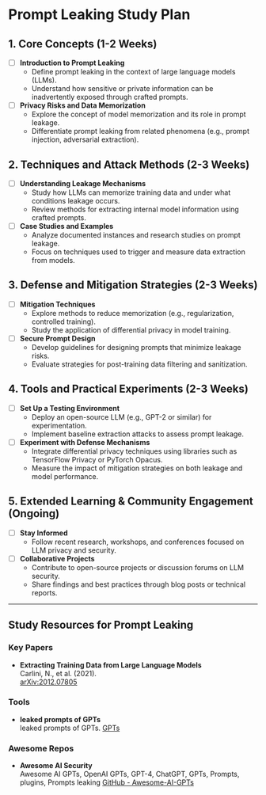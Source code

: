 # Prompt Leaking Study Plan

## 1. Core Concepts (1-2 Weeks)
- [ ] **Introduction to Prompt Leaking**
  - Define prompt leaking in the context of large language models (LLMs).
  - Understand how sensitive or private information can be inadvertently exposed through crafted prompts.
- [ ] **Privacy Risks and Data Memorization**
  - Explore the concept of model memorization and its role in prompt leakage.
  - Differentiate prompt leaking from related phenomena (e.g., prompt injection, adversarial extraction).

## 2. Techniques and Attack Methods (2-3 Weeks)
- [ ] **Understanding Leakage Mechanisms**
  - Study how LLMs can memorize training data and under what conditions leakage occurs.
  - Review methods for extracting internal model information using crafted prompts.
- [ ] **Case Studies and Examples**
  - Analyze documented instances and research studies on prompt leakage.
  - Focus on techniques used to trigger and measure data extraction from models.

## 3. Defense and Mitigation Strategies (2-3 Weeks)
- [ ] **Mitigation Techniques**
  - Explore methods to reduce memorization (e.g., regularization, controlled training).
  - Study the application of differential privacy in model training.
- [ ] **Secure Prompt Design**
  - Develop guidelines for designing prompts that minimize leakage risks.
  - Evaluate strategies for post-training data filtering and sanitization.

## 4. Tools and Practical Experiments (2-3 Weeks)
- [ ] **Set Up a Testing Environment**
  - Deploy an open-source LLM (e.g., GPT-2 or similar) for experimentation.
  - Implement baseline extraction attacks to assess prompt leakage.
- [ ] **Experiment with Defense Mechanisms**
  - Integrate differential privacy techniques using libraries such as TensorFlow Privacy or PyTorch Opacus.
  - Measure the impact of mitigation strategies on both leakage and model performance.

## 5. Extended Learning & Community Engagement (Ongoing)
- [ ] **Stay Informed**
  - Follow recent research, workshops, and conferences focused on LLM privacy and security.
- [ ] **Collaborative Projects**
  - Contribute to open-source projects or discussion forums on LLM security.
  - Share findings and best practices through blog posts or technical reports.

---

## Study Resources for Prompt Leaking

### Key Papers
- **Extracting Training Data from Large Language Models**  
  Carlini, N., et al. (2021).  
  [arXiv:2012.07805](https://arxiv.org/abs/2012.07805)

### Tools
- **leaked prompts of GPTs**  
  leaked prompts of GPTs.
  [GPTs](https://github.com/linexjlin/GPTs)


### Awesome Repos
- **Awesome AI Security**  
  Awesome AI GPTs, OpenAI GPTs, GPT-4, ChatGPT, GPTs, Prompts, plugins, Prompts leaking
  [GitHub - Awesome-AI-GPTs](https://github.com/EmbraceAGI/Awesome-AI-GPTs)

